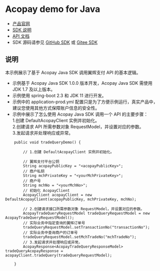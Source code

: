 # Acopay demo for Java
  
- [产品官网](https://www.edgeros.com/edgeros/acopay/)   
- [SDK 说明](https://www.edgeros.com/edgeros/acopay/sdk/java/overview.html)    
- [API 文档](https://www.edgeros.com/edgeros/acopay/api/overview.html)  
- SDK 源码请参见 [GitHub SDK](https://github.com/edgeros/acopay-sdk-java) 或 [Gitee SDK](https://gitee.com/edgeros/acopay-sdk-java) 

## 说明
本示例展示了基于 Acopay Java SDK 调用翼辉支付 API 的基本逻辑。
- 示例基于 Acopay Java SDK 1.0.0 版本开发，Acopay Java SDK 需使用 JDK 1.7 及以上版本。   
- 示例使用 spring-boot 2.3 和 JDK 11 进行开发。  
- 示例中的 application-prod.yml 配置只是为了方便示例运行，真实产品中，建议您使用其他方式保障账户信息的安全性。  
- 示例中展示了怎么使用 Acopay Java SDK 调用一个 API 的主要步骤：  
  1.创建 DefaultAcopayClient 实例并初始化。  
  2.创建请求 API 所需参数对象 RequestModel，并设置对应的参数。  
  3.发起请求并处理响应或异常。  
```
    public void tradeQueryDemo() {

        // 1.创建 DefaultAcopayClient 实例并初始化。

        // 翼辉支付平台公钥
        String acopayPublicKey = "<acopayPublicKey>";
        // 商户私钥
        String mchPrivateKey = "<yourMchPrivateKey>";
        // 商户号
        String mchNo = "<yourMchNo>";
        // 初始化 AcopayClient
        AcopayClient acopayClient = new DefaultAcopayClient(acopayPublicKey, mchPrivateKey, mchNo);

        // 2.创建请求接口所需参数对象 RequestModel，并设置对应的参数。 
        AcopayTradeQueryRequestModel tradeQueryRequestModel = new AcopayTradeQueryRequestModel();
        // 实际业务中指定查询的翼辉订单号
        tradeQueryRequestModel.setTransactionNo("transactionNo");
        // 实际业务中查询商户的订单号
        tradeQueryRequestModel.setMchTradeNo("mchTradeNo");
        // 3.发起请求并处理响应或异常。
        AcopayResponse<AcopayTradeQueryResponseModel> tradeQueryAcopayResponse = acopayClient.tradeQuery(tradeQueryRequestModel);

    }
```
